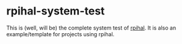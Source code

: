 # rpihal-system-test

This is (well, will be) the complete system test of [rpihal](https://github.com/oblaser/rpihal).
It is also an example/template for projects using rpihal.
